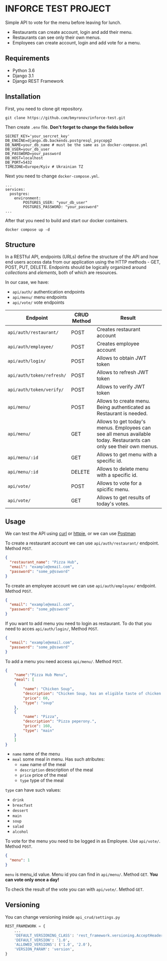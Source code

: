 # INFORCE TEST PROJECT

Simple API to vote for the menu before leaving for lunch.

- Restaurants can create account, login and add their menu.
- Restaurants can see only their own menus.
- Employees can create account, login and add vote for a menu.

## Requirements

- Python 3.6
- Django 3.1
- Django REST Framework

## Installation

First, you need to clone git repository.

```
git clone https://github.com/bmyronov/inforce-test.git
```

Then create `.env` file. **Don't forget to change the fields bellow**

```
SECRET_KEY='your_sercret_key'
DB_ENGINE=django.db.backends.postgresql_psycopg2
DB_NAME=your_db_name # must be the same as in docker-compose.yml
DB_USER=your_db_user
DB_PASSWORD=your_password
DB_HOST=localhost
DB_PORT=5432
TIMEZONE=Europe/Kyiv # Ukrainian TZ
```

Next you need to change `docker-compose.yml`.

```
...
services:
  postgres:
    environment:
        POSTGRES_USER: "your_db_user"
        POSTGRES_PASSWORD: "your_password"
...
```

After that you need to build and start our docker containers.

```
docker compose up -d
```

## Structure

In a RESTful API, endpoints (URLs) define the structure of the API and how end users access data from our application using the HTTP methods - GET, POST, PUT, DELETE. Endpoints should be logically organized around _collections_ and _elements_, both of which are resources.

In our case, we have:

- `api/auth/` authentication endpoints
- `api/menu/` menu endpoints
- `api/vote/` vote endpoints

| Endpoint                  | CRUD Method | Result                                                                                                              |
| ------------------------- | ----------- | ------------------------------------------------------------------------------------------------------------------- |
| `api/auth/restaurant/`    | POST        | Creates restaurant account                                                                                          |
| `api/auth/employee/`      | POST        | Creates employee account                                                                                            |
| `api/auth/login/`         | POST        | Allows to obtain JWT token                                                                                          |
| `api/auth/token/refresh/` | POST        | Allows to refresh JWT token                                                                                         |
| `api/auth/token/verify/`  | POST        | Allows to verify JWT token                                                                                          |
| `api/menu/`               | POST        | Allows to create menu. Being authenticated as Restaurant is needed.                                                 |
| `api/menu/`               | GET         | Allows to get today's menus. Employees can see all menus available today. Restaurants can only see their own menus. |
| `api/menu/:id`            | GET         | Allows to get menu with a specific id.                                                                              |
| `api/menu/:id`            | DELETE      | Allows to delete menu with a specific id.                                                                           |
| `api/vote/`               | POST        | Allows to vote for a spicific menu.                                                                                 |
| `api/vote/`               | GET         | Allows to get results of today's votes.                                                                             |

## Usage

We can test the API using [curl](https://curl.haxx.se/) or [httpie](https://github.com/jakubroztocil/httpie#installation), or we can use [Postman](https://www.postman.com/)

To create a restaurant account we can use `api/auth/restaurant/` endpoint. Method `POST`.

```json
{
  "restaurant_name": "Pizza Hub",
  "email": "example@email.com",
  "password": "some_p@ssword"
}
```

To create an employee account we can use `api/auth/employee/` endpoint. Method `POST`.

```json
{
  "email": "example@email.com",
  "password": "some_p@ssword"
}
```

If you want to add menu you need to login as restaurant. To do that you need to acces `api/auth/login/`, Method `POST`.

```json
{
  "email": "example@email.com",
  "password": "some_p@ssword"
}
```

To add a menu you need access `api/menu/`. Method `POST`.

```json
{
    "name":"Pizza Hub Menu", 
    "meal": [
    {
        "name": "Chicken Soup",
        "description": "Chicken Soup, has an eligible taste of chicken!",
        "price": 60,
        "type": "soup"
    },
    {
        "name": "Pizza",
        "description": "Pizza peperony.",
        "price": 160,
        "type": "main"
    }
    ]
}
```

- `name` name of the menu
- `meal` some meal in menu. Has such atributes:
  - `name` name of the meal
  - `description` description of the meal
  - `price` price of the meal
  - `type` type of the meal

`type` can have such values:

- `drink`
- `breacfast`
- `dessert`
- `main`
- `soup`
- `salad`
- `alcohol`

To vote for the menu you need to be logged in as Employee.
Use `api/vote/`. Method `POST`.

```json
{
  "menu": 1
}
```

`menu` is menu_id value. Menu id you can find in `api/menu/`. Method `GET`. **You can vote only once a day!**

To check the result of the vote you can with `api/vote/`. Method `GET`.

## Versioning

You can change versioning inside `api_crud/settings.py`

```python
REST_FRAMEWORK = {
    ...
    'DEFAULT_VERSIONING_CLASS': 'rest_framework.versioning.AcceptHeaderVersioning',
    'DEFAULT_VERSION': '1.0',
    'ALLOWED_VERSIONS': ('1.0', '2.0'),
    'VERSION_PARAM': 'version',
}
```
